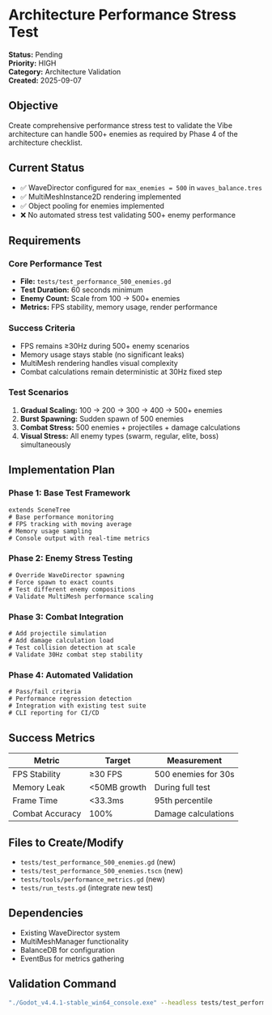 # Architecture Performance Stress Test

**Status:** Pending  
**Priority:** HIGH  
**Category:** Architecture Validation  
**Created:** 2025-09-07  

## Objective

Create comprehensive performance stress test to validate the Vibe architecture can handle 500+ enemies as required by Phase 4 of the architecture checklist.

## Current Status

- ✅ WaveDirector configured for `max_enemies = 500` in `waves_balance.tres`
- ✅ MultiMeshInstance2D rendering implemented
- ✅ Object pooling for enemies implemented
- ❌ No automated stress test validating 500+ enemy performance

## Requirements

### Core Performance Test
- **File:** `tests/test_performance_500_enemies.gd`
- **Test Duration:** 60 seconds minimum
- **Enemy Count:** Scale from 100 → 500+ enemies
- **Metrics:** FPS stability, memory usage, render performance

### Success Criteria
- FPS remains ≥30Hz during 500+ enemy scenarios
- Memory usage stays stable (no significant leaks)
- MultiMesh rendering handles visual complexity
- Combat calculations remain deterministic at 30Hz fixed step

### Test Scenarios
1. **Gradual Scaling:** 100 → 200 → 300 → 400 → 500+ enemies
2. **Burst Spawning:** Sudden spawn of 500 enemies
3. **Combat Stress:** 500 enemies + projectiles + damage calculations
4. **Visual Stress:** All enemy types (swarm, regular, elite, boss) simultaneously

## Implementation Plan

### Phase 1: Base Test Framework
```gdscript
extends SceneTree
# Base performance monitoring
# FPS tracking with moving average
# Memory usage sampling
# Console output with real-time metrics
```

### Phase 2: Enemy Stress Testing
```gdscript
# Override WaveDirector spawning
# Force spawn to exact counts
# Test different enemy compositions
# Validate MultiMesh performance scaling
```

### Phase 3: Combat Integration
```gdscript
# Add projectile simulation
# Add damage calculation load
# Test collision detection at scale
# Validate 30Hz combat step stability
```

### Phase 4: Automated Validation
```gdscript
# Pass/fail criteria
# Performance regression detection
# Integration with existing test suite
# CLI reporting for CI/CD
```

## Success Metrics

| Metric | Target | Measurement |
|--------|--------|-------------|
| FPS Stability | ≥30 FPS | 500 enemies for 30s |
| Memory Leak | <50MB growth | During full test |
| Frame Time | <33.3ms | 95th percentile |
| Combat Accuracy | 100% | Damage calculations |

## Files to Create/Modify

- `tests/test_performance_500_enemies.gd` (new)
- `tests/test_performance_500_enemies.tscn` (new)
- `tests/tools/performance_metrics.gd` (new)
- `tests/run_tests.gd` (integrate new test)

## Dependencies

- Existing WaveDirector system
- MultiMeshManager functionality
- BalanceDB for configuration
- EventBus for metrics gathering

## Validation Command

```bash
"./Godot_v4.4.1-stable_win64_console.exe" --headless tests/test_performance_500_enemies.tscn --quit-after 60
```